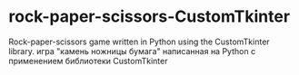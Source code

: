 # rock-paper-scissors-CustomTkinter
Rock-paper-scissors game written in Python using the CustomTkinter library. игра "камень ножницы бумага" написанная на Python с применением библиотеки CustomTkinter
